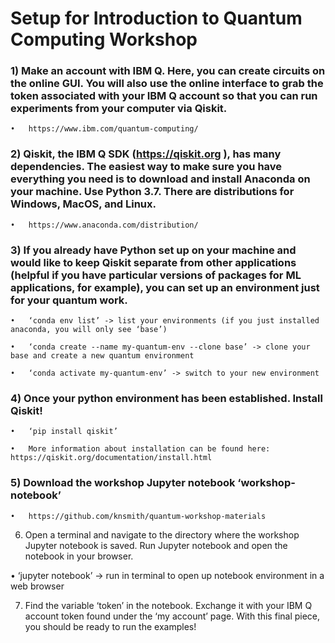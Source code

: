 # Setup for Introduction to Quantum Computing Workshop

### 1)	Make an account with IBM Q. Here, you can create circuits on the online GUI. You will also use the online interface to grab the token associated with your IBM Q account so that you can run experiments from your computer via Qiskit.

	•	https://www.ibm.com/quantum-computing/


### 2)	Qiskit, the IBM Q SDK (https://qiskit.org ), has many dependencies. The easiest way to make sure you have everything you need is to download and install Anaconda on your machine. Use Python 3.7. There are distributions for Windows, MacOS, and Linux.

	•	https://www.anaconda.com/distribution/

### 3)	If you already have Python set up on your machine and would like to keep Qiskit separate from other applications (helpful if you have particular versions of packages for ML applications, for example), you can set up an environment just for your quantum work. 

	•	‘conda env list’ -> list your environments (if you just installed anaconda, you will only see ‘base’)

	•	‘conda create --name my-quantum-env --clone base’ -> clone your base and create a new quantum environment 

	•	‘conda activate my-quantum-env’ -> switch to your new environment

### 4)	Once your python environment has been established. Install Qiskit!

	•	‘pip install qiskit’

	•	More information about installation can be found here: https://qiskit.org/documentation/install.html 

### 5)	Download the workshop Jupyter notebook ‘workshop-notebook’

	•	https://github.com/knsmith/quantum-workshop-materials 

6)	Open a terminal and navigate to the directory where the workshop Jupyter notebook is saved. Run Jupyter notebook and open the notebook in your browser.

•	‘jupyter notebook’ -> run in terminal to open up notebook environment in a web browser

7)	Find the variable ‘token’ in the notebook. Exchange it with your IBM Q account token found under the ‘my account’ page. With this final piece, you should be ready to run the examples!


